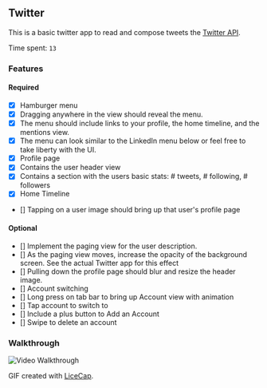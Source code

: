 ## Twitter

This is a basic twitter app to read and compose tweets the [Twitter API](https://apps.twitter.com/).

Time spent: `13`

### Features

#### Required

- [X] Hamburger menu
- [X] Dragging anywhere in the view should reveal the menu.
- [X] The menu should include links to your profile, the home timeline, and the mentions view.
- [X] The menu can look similar to the LinkedIn menu below or feel free to take liberty with the UI.
- [X] Profile page
- [X] Contains the user header view
- [X] Contains a section with the users basic stats: # tweets, # following, # followers
- [X] Home Timeline
- [] Tapping on a user image should bring up that user's profile page

#### Optional

- [] Implement the paging view for the user description.
- [] As the paging view moves, increase the opacity of the background screen. See the actual Twitter app for this effect
- [] Pulling down the profile page should blur and resize the header image.
- [] Account switching
- [] Long press on tab bar to bring up Account view with animation
- [] Tap account to switch to
- [] Include a plus button to Add an Account
- [] Swipe to delete an account

### Walkthrough

![Video Walkthrough]()

GIF created with [LiceCap](http://www.cockos.com/licecap/).
